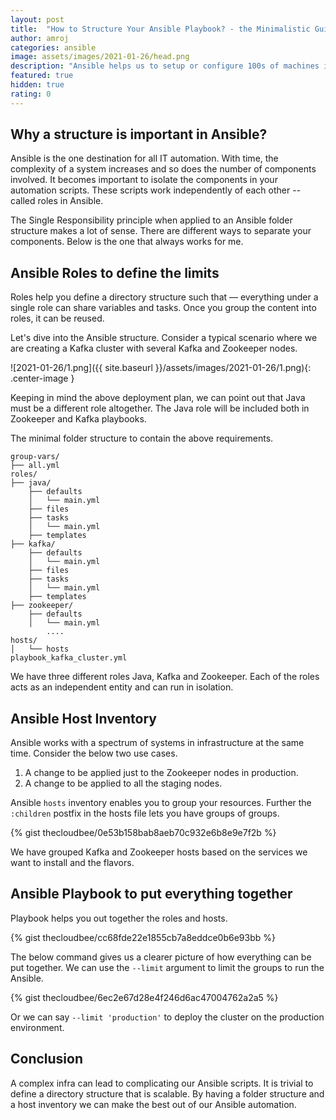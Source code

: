 ```yaml
---
layout: post
title:  "How to Structure Your Ansible Playbook? - the Minimalistic Guide"
author: amroj
categories: ansible
image: assets/images/2021-01-26/head.png
description: "Ansible helps us to setup or configure 100s of machines in an agent-less manner. This guide will help you structure the Ansible Playbook such that it is more intuitive — the team will love to collaborate."
featured: true
hidden: true
rating: 0
---
```


## Why a structure is important in Ansible?

Ansible is the one destination for all IT automation. With time, the complexity of a system increases and so does the number of components involved. It becomes important to isolate the components in your automation scripts. These scripts work independently of each other -- called roles in Ansible.

The Single Responsibility principle when applied to an Ansible folder structure makes a lot of sense. There are different ways to separate your components. Below is the one that always works for me.

## Ansible Roles to define the limits

Roles help you define a directory structure such that — everything under a single role can share variables and tasks. Once you group the content into roles, it can be reused.

Let's dive into the Ansible structure. Consider a typical scenario where we are creating a Kafka cluster with several Kafka and Zookeeper nodes.

![2021-01-26/1.png]({{ site.baseurl }}/assets/images/2021-01-26/1.png){: .center-image }

Keeping in mind the above deployment plan, we can point out that Java must be a different role altogether. The Java role will be included both in Zookeeper and Kafka playbooks.

The minimal folder structure to contain the above requirements.

```
group-vars/
├── all.yml
roles/
├── java/
	├── defaults
	│   └── main.yml
	├── files
	├── tasks
	│   └── main.yml
	├── templates
├── kafka/
	├── defaults
	│   └── main.yml
	├── files
	├── tasks
	│   └── main.yml
	├── templates
├── zookeeper/
	├── defaults
	│   └── main.yml
		....
hosts/
│   └── hosts
playbook_kafka_cluster.yml
```

We have three different roles Java, Kafka and Zookeeper. Each of the roles acts as an independent entity and can run in isolation.

## Ansible Host Inventory

Ansible works with a spectrum of systems in infrastructure at the same time. Consider the below two use cases.

1. A change to be applied just to the Zookeeper nodes in production.
2. A change to be applied to all the staging nodes.

Ansible `hosts` inventory enables you to group your resources. Further the `:children` postfix in the hosts file lets you have groups of groups.

{% gist thecloudbee/0e53b158bab8aeb70c932e6b8e9e7f2b %}

We have grouped Kafka and Zookeeper hosts based on the services we want to install and the flavors.

## Ansible Playbook to put everything together

Playbook helps you out together the roles and hosts.

{% gist thecloudbee/cc68fde22e1855cb7a8eddce0b6e93bb %}

The below command gives us a clearer picture of how everything can be put together. We can use the `--limit` argument to limit the groups to run the Ansible.

{% gist thecloudbee/6ec2e67d28e4f246d6ac47004762a2a5 %}

Or we can say `--limit 'production'` to deploy the cluster on the production environment.

## Conclusion

A complex infra can lead to complicating our Ansible scripts. It is trivial to define a directory structure that is scalable. By having a folder structure and a host inventory we can make the best out of our Ansible automation.